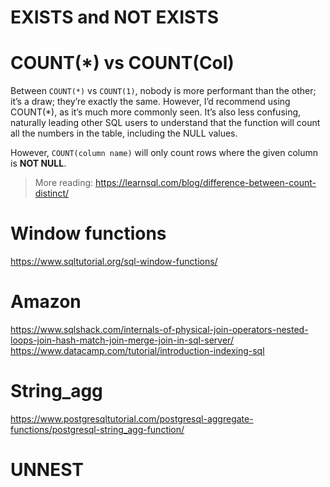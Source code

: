 # EXISTS and NOT EXISTS

# COUNT(*) vs COUNT(Col)
Between `COUNT(*)` vs `COUNT(1)`, nobody is more performant than the other; it’s a draw; they’re exactly the same.
However, I’d recommend using COUNT(*), as it’s much more commonly seen.
It’s also less confusing, naturally leading other SQL users to understand that the function will count all the numbers in the table, including the NULL values.

However, `COUNT(column name)` will only count rows where the given column is **NOT NULL**.

> More reading: https://learnsql.com/blog/difference-between-count-distinct/


# Window functions
https://www.sqltutorial.org/sql-window-functions/

# Amazon
https://www.sqlshack.com/internals-of-physical-join-operators-nested-loops-join-hash-match-join-merge-join-in-sql-server/
https://www.datacamp.com/tutorial/introduction-indexing-sql

# String_agg
https://www.postgresqltutorial.com/postgresql-aggregate-functions/postgresql-string_agg-function/

# UNNEST